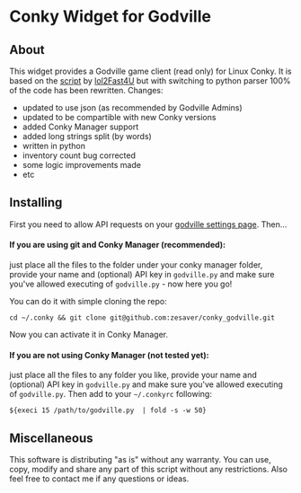 Conky Widget for Godville
=========================

About
-----

This widget provides a Godville game client (read only) for Linux Conky. It is based on the [script](http://godville.net/forums/show_topic/257) by [lol2Fast4U](http://godville.net/gods/lol2Fast4U) but with switching to python parser 100% of the code has been rewritten.
Changes:
- updated to use json (as recommended by Godville Admins)
- updated to be compartible with new Conky versions
- added Conky Manager support
- added long strings split (by words)
- written in python
- inventory count bug corrected
- some logic improvements made
- etc

Installing
----------

First you need to allow API requests on your [godville settings page](http://godville.net/user/profile). Then...

#### If you are using git and Conky Manager (recommended):

just place all the files to the folder under your conky manager folder, provide your name and (optional) API key in `godville.py` and make sure you've allowed executing of `godville.py` - now here you go!

You can do it with simple cloning the repo:

    cd ~/.conky && git clone git@github.com:zesaver/conky_godville.git

Now you can activate it in Conky Manager.

#### If you are not using Conky Manager (not tested yet):

just place all the files to any folder you like, provide your name and (optional) API key in `godville.py` and make sure you've allowed executing of `godville.py`. Then add to your `~/.conkyrc` following:

    ${execi 15 /path/to/godville.py  | fold -s -w 50}


Miscellaneous
-------------

This software is distributing "as is" without any warranty. You can use, copy, modify and share any part of this script without any restrictions. Also feel free to contact me if any questions or ideas.
